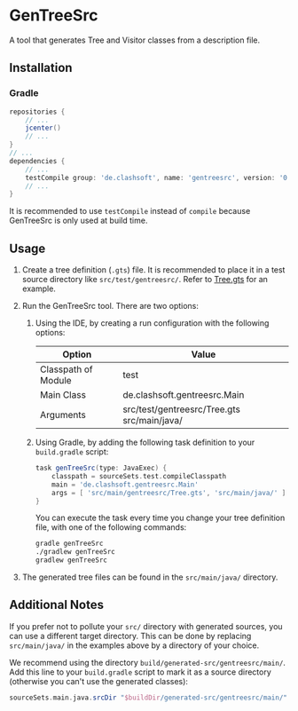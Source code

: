 # GenTreeSrc

A tool that generates Tree and Visitor classes from a description file.

## Installation

### Gradle

```groovy
repositories {
	// ...
	jcenter()
	// ...
}
// ...
dependencies {
	// ...
	testCompile group: 'de.clashsoft', name: 'gentreesrc', version: '0.1.0'
	// ...
}
```

It is recommended to use `testCompile` instead of `compile` because GenTreeSrc is only used at build time.

## Usage

1. Create a tree definition (`.gts`) file.
   It is recommended to place it in a test source directory like `src/test/gentreesrc/`.
   Refer to [Tree.gts](src/test/gentreesrc/Tree.gts) for an example.

2. Run the GenTreeSrc tool. There are two options:

   1. Using the IDE, by creating a run configuration with the following options:

      Option              | Value
      --------------------|--------------------------------------------
      Classpath of Module | test
      Main Class          | de.clashsoft.gentreesrc.Main
      Arguments           | src/test/gentreesrc/Tree.gts src/main/java/

   2. Using Gradle, by adding the following task definition to your `build.gradle` script:

      ```groovy
      task genTreeSrc(type: JavaExec) {
          classpath = sourceSets.test.compileClasspath
          main = 'de.clashsoft.gentreesrc.Main'
          args = [ 'src/main/gentreesrc/Tree.gts', 'src/main/java/' ]
      }
      ```

      You can execute the task every time you change your tree definition file, with one of the following commands:

      ```bash
      gradle genTreeSrc
      ./gradlew genTreeSrc
      gradlew genTreeSrc
      ```

3. The generated tree files can be found in the `src/main/java/` directory.

## Additional Notes

If you prefer not to pollute your `src/` directory with generated sources, you can use a different target directory.
This can be done by replacing `src/main/java/` in the examples above by a directory of your choice.

We recommend using the directory `build/generated-src/gentreesrc/main/`.
Add this line to your `build.gradle` script to mark it as a source directory
(otherwise you can't use the generated classes):

```groovy
sourceSets.main.java.srcDir "$buildDir/generated-src/gentreesrc/main/"
```
